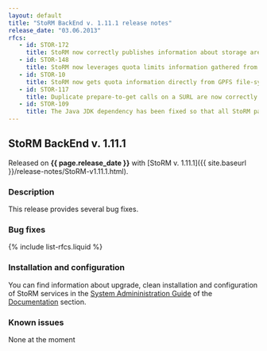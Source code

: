 ```yaml
---
layout: default
title: "StoRM BackEnd v. 1.11.1 release notes"
release_date: "03.06.2013"
rfcs:
   - id: STOR-172
     title: StoRM now correctly publishes information about storage area sizes in the information system.
   - id: STOR-148
     title: StoRM now leverages quota limits information gathered from the underlying GPFS file-system to compute a storage area size
   - id: STOR-10
     title: StoRM now gets quota information directly from GPFS file-system
   - id: STOR-117
     title: Duplicate prepare-to-get calls on a SURL are now correctly handled
   - id: STOR-109
     title: The Java JDK dependency has been fixed so that all StoRM packages explicitly requires OpenJDK.
---
```


## StoRM BackEnd v. 1.11.1

Released on **{{ page.release_date }}** with [StoRM v. 1.11.1]({{ site.baseurl }}/release-notes/StoRM-v1.11.1.html).

### Description

This release provides several bug fixes.

### Bug fixes

{% include list-rfcs.liquid %}

### Installation and configuration

You can find information about upgrade, clean installation and configuration of StoRM services in the [System Admininistration Guide][storm-sysadmin-guide] of the [Documentation][storm-documentation] section.

### Known issues

None at the moment

[storm-documentation]: {{site.baseurl}}/documentation.html
[storm-sysadmin-guide]: {{site.baseurl}}/documentation/sysadmin-guide/1.11.1

